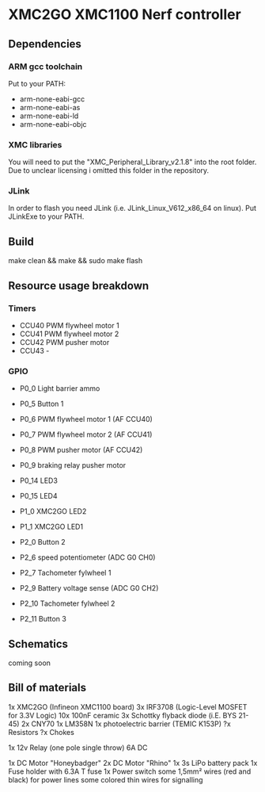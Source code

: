 # XMC2GO XMC1100 Nerf controller

## Dependencies

### ARM gcc toolchain

Put to your PATH:
 - arm-none-eabi-gcc
 - arm-none-eabi-as
 - arm-none-eabi-ld
 - arm-none-eabi-objc


### XMC libraries

You will need to put the "XMC_Peripheral_Library_v2.1.8" into the root folder.
Due to unclear licensing i omitted this folder in the repository.

### JLink

In order to flash you need JLink (i.e. JLink_Linux_V612_x86_64 on linux). Put JLinkExe to your PATH.

## Build

make clean && make && sudo make flash

## Resource usage breakdown

### Timers

 - CCU40 PWM flywheel motor 1
 - CCU41 PWM flywheel motor 2
 - CCU42 PWM pusher motor
 - CCU43 -
 
   
### GPIO  
 
 - P0_0  Light barrier ammo
 - P0_5  Button 1
 - P0_6  PWM flywheel motor 1 (AF CCU40)
 - P0_7  PWM flywheel motor 2 (AF CCU41)
 - P0_8  PWM pusher motor     (AF CCU42) 
 - P0_9  braking relay pusher motor
 - P0_14 LED3
 - P0_15 LED4
   
 - P1_0  XMC2GO LED2
 - P1_1  XMC2GO LED1
 
 - P2_0  Button 2
 - P2_6  speed potentiometer (ADC G0 CH0)
 - P2_7  Tachometer fylwheel 1
 - P2_9  Battery voltage sense (ADC G0 CH2) 
 - P2_10 Tachometer fylwheel 2
 - P2_11 Button 3
 
## Schematics

coming soon

## Bill of materials

 1x XMC2GO (Infineon XMC1100 board)
 3x IRF3708 (Logic-Level MOSFET for 3.3V Logic)
 10x 100nF ceramic
 3x Schottky flyback diode (i.E. BYS 21-45)
 2x CNY70 
 1x LM358N
 1x photoelectric barrier (TEMIC K153P)
 ?x Resistors
 ?x Chokes

 1x 12v Relay (one pole single throw) 6A DC
 
 1x DC Motor "Honeybadger"
 2x DC Motor "Rhino"
 1x 3s LiPo battery pack
 1x Fuse holder with 6.3A T fuse
 1x Power switch
 some 1,5mm² wires (red and black) for power lines
 some colored thin wires for signalling
 
 
